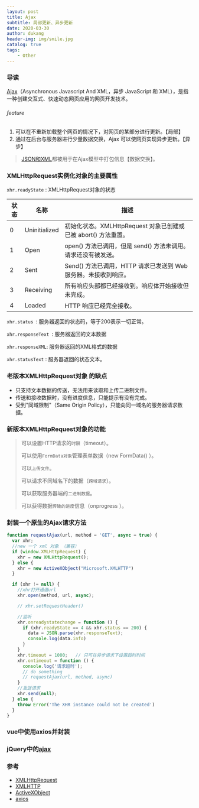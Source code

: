 ```yaml
---
layout: post
title: Ajax
subtitle: 局部更新、异步更新
date: 2020-03-30
author: dukang
header-img: img/smile.jpg
catalog: true
tags: 
    - Other
---
```


### 导读

[Ajax](https://developer.mozilla.org/zh-CN/docs/Web/Guide/AJAX)（Asynchronous  Javascript And XML，异步 JavaScript 和 XML），是指一种创建交互式、快速动态网页应用的网页开发技术。

###### feature

1. 可以在不重新加载整个网页的情况下，对网页的某部分进行更新。【局部】
2. 通过在后台与服务器进行少量数据交换，Ajax 可以使网页实现异步更新。【异步】

> [JSON和XML](http://dukangblog.top/2020/03/21/xml-json/)都被用于在Ajax模型中打包信息【数据交换】。

### XMLHttpRequest实例化对象的主要属性

`xhr.readyState` :	XMLHttpRequest对象的状态

| 状态   | 名称            | 描述                                       |
| ---- | ------------- | ---------------------------------------- |
| 0    | Uninitialized | 初始化状态。XMLHttpRequest 对象已创建或已被 abort() 方法重置。 |
| 1    | Open          | open() 方法已调用，但是 send() 方法未调用。请求还没有被发送。   |
| 2    | Sent          | Send() 方法已调用，HTTP 请求已发送到 Web 服务器。未接收到响应。 |
| 3    | Receiving     | 所有响应头部都已经接收到。响应体开始接收但未完成。                |
| 4    | Loaded        | HTTP 响应已经完全接收。                           |

`xhr.status `:   服务器返回的状态码，等于200表示一切正常。 

`xhr.responseText `:    服务器返回的文本数据

`xhr.responseXML`:    服务器返回的XML格式的数据

`xhr.statusText` :    服务器返回的状态文本。

### 老版本XMLHttpRequest对象 的缺点

- 只支持文本数据的传送，无法用来读取和上传二进制文件。
- 传送和接收数据时，没有进度信息，只能提示有没有完成。
- 受到"同域限制"（Same Origin Policy），只能向同一域名的服务器请求数据。

### 新版本XMLHttpRequest对象的功能

> 可以设置HTTP请求的`时限`（timeout）。
>
> 可以使用`FormData对象`管理表单数据（new FormData() ）。
>
> 可以`上传文件`。
>
> 可以请求不同域名下的数据（`跨域请求`）。
>
> 可以获取服务器端的`二进制数据`。
>
> 可以获得数据`传输的进度`信息（onprogress ）。

### 封装一个原生的Ajax请求方法

```js
function requestAjax(url, method = 'GET', async = true) {
  var xhr;
  //new 一个 xml 对象 （兼容）
  if (window.XMLHttpRequest) {
    xhr = new XMLHttpRequest();
  } else {
    xhr = new ActiveXObject("Microsoft.XMLHTTP")
  }

  if (xhr != null) {
    //xhr打开通道url
    xhr.open(method, url, async);

    // xhr.setRequestHeader()

    //监听
    xhr.onreadystatechange = function () {
      if (xhr.readyState == 4 && xhr.status == 200) {
        data = JSON.parse(xhr.responseText);
        console.log(data.info)
      }
    }
    xhr.timeout = 1000;   // 只可在异步请求下设置超时时间
    xhr.ontimeout = function () {
      console.log('请求超时');
      // do something
      // requestAjax(url, method, async)
    }
    //发送请求
    xhr.send(null);
  } else {
    throw Error('The XHR instance could not be created')
  }
}
```

### vue中使用axios并封装



### jQuery中的[ajax](https://www.jquery123.com/category/ajax/)

### 参考

- [XMLHttpRequest](https://developer.mozilla.org/zh-CN/docs/Web/API/XMLHttpRequest)
- [XMLHTTP](https://blog.csdn.net/s1070/article/details/52088590)
- [ActiveXObject](https://developer.mozilla.org/zh-CN/docs/Web/JavaScript/Microsoft_Extensions/ActiveXObject)
- [axios]()